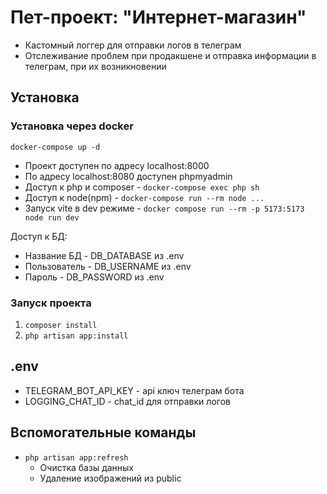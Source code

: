 # Пет-проект: "Интернет-магазин"
- Кастомный логгер для отправки логов в телеграм
- Отслеживание проблем при продакшене и отправка информации в телеграм, при их возникновении

## Установка
### Установка через docker
`docker-compose up -d`

- Проект доступен по адресу localhost:8000
- По адресу localhost:8080 доступен phpmyadmin
- Доступ к php и composer - `docker-compose exec php sh`
- Доступ к node(npm) - `docker-compose run --rm node ...`
- Запуск vite в dev режиме - `docker compose run --rm -p 5173:5173 node run dev`

Доступ к БД:
- Название БД - DB_DATABASE из .env
- Пользователь - DB_USERNAME из .env
- Пароль - DB_PASSWORD из .env

### Запуск проекта
1. `composer install`
2. `php artisan app:install`

## .env
- TELEGRAM_BOT_API_KEY - api ключ телеграм бота
- LOGGING_CHAT_ID - chat_id для отправки логов

## Вспомогательные команды
- `php artisan app:refresh`
  - Очистка базы данных
  - Удаление изображений из public
